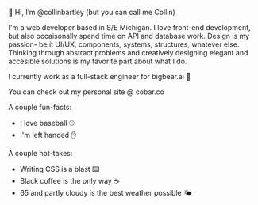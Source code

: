 👋 Hi, I’m @collinbartley (but you can call me Collin)

I'm a web developer based in S/E Michigan. I love front-end development, but also occaisonally spend time on API and database work. 
Design is my passion- be it UI/UX, components, systems, structures, whatever else. Thinking through abstract problems and creatively designing elegant and accesible solutions is my favorite part about what I do.

I currently work as a full-stack engineer for bigbear.ai 🐻

You can check out my personal site @ cobar.co

A couple fun-facts:
- I love baseball ⚾
- I'm left handed ✋

A couple hot-takes:
- Writing CSS is a blast ⌨️
- Black coffee is the only way ☕
- 65 and partly cloudy is the best weather possible 🌤️
